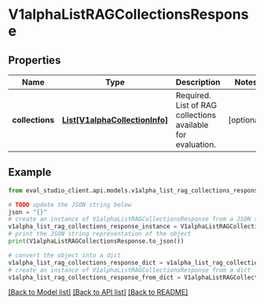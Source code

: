 # V1alphaListRAGCollectionsResponse


## Properties

Name | Type | Description | Notes
------------ | ------------- | ------------- | -------------
**collections** | [**List[V1alphaCollectionInfo]**](V1alphaCollectionInfo.md) | Required. List of RAG collections available for evaluation. | [optional] 

## Example

```python
from eval_studio_client.api.models.v1alpha_list_rag_collections_response import V1alphaListRAGCollectionsResponse

# TODO update the JSON string below
json = "{}"
# create an instance of V1alphaListRAGCollectionsResponse from a JSON string
v1alpha_list_rag_collections_response_instance = V1alphaListRAGCollectionsResponse.from_json(json)
# print the JSON string representation of the object
print(V1alphaListRAGCollectionsResponse.to_json())

# convert the object into a dict
v1alpha_list_rag_collections_response_dict = v1alpha_list_rag_collections_response_instance.to_dict()
# create an instance of V1alphaListRAGCollectionsResponse from a dict
v1alpha_list_rag_collections_response_from_dict = V1alphaListRAGCollectionsResponse.from_dict(v1alpha_list_rag_collections_response_dict)
```
[[Back to Model list]](../README.md#documentation-for-models) [[Back to API list]](../README.md#documentation-for-api-endpoints) [[Back to README]](../README.md)


